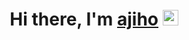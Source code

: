 
 <h1 align="center">Hi there, I'm <a href="https://hemant.codes">ajiho</a> <img src="https://media.giphy.com/media/hvRJCLFzcasrR4ia7z/giphy.gif" width="25px"> </h1>



